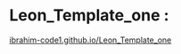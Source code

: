 # Leon_Template_one :
[ibrahim-code1.github.io/Leon_Template_one](ibrahim-code1.github.io/Leon_Template_one)
